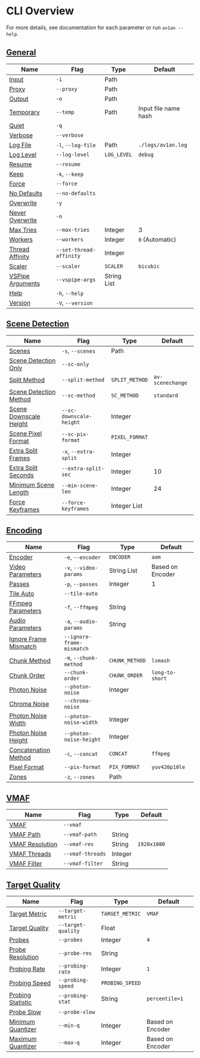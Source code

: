 # CLI Overview

For more details, see documentation for each parameter or run `av1an --help`.

## [General](./Cli/general.md)

Name | Flag | Type | Default |
--- | --- | --- | --- |
[Input](./Cli/general.md#input--i) | `-i` | Path | |
[Proxy](./Cli/general.md#proxy---proxy) | `--proxy` | Path
[Output](./Cli/general.md#output--o) | `-o` | Path | |
[Temporary](./Cli/general.md#temporary---temp) | `--temp` | Path | Input file name hash |
[Quiet](./Cli/general.md#quiet--q---quiet) | `-q` | | |
[Verbose](./Cli/general.md#verbose---verbose) | `--verbose` | | |
[Log File](./Cli/general.md#log-file--l---log-file) | `-l`, `--log-file` | Path | `./logs/av1an.log` |
[Log Level](./Cli/general.md#log-level---log-level) | `--log-level` | `LOG_LEVEL` | `debug` |
[Resume](./Cli/general.md#resume---resume) | `--resume` | | |
[Keep](./Cli/general.md#keep--k---keep) | `-k`, `--keep` | | |
[Force](./Cli/general.md#force---force) | `--force` | | |
[No Defaults](./Cli/general.md#no-defaults---no-defaults) | `--no-defaults` | | |
[Overwrite](./Cli/general.md#overwrite--y) | `-y` | | |
[Never Overwrite](./Cli/general.md#never-overwrite--n) | `-n` | | |
[Max Tries](./Cli/general.md#max-tries---max-tries) | `--max-tries` | Integer | 3 |
[Workers](./Cli/general.md#workers---workers) | `--workers` | Integer | `0` (Automatic) |
[Thread Affinity](./Cli/general.md#thread-affinity---set-thread-affinity) | `--set-thread-affinity` | Integer | |
[Scaler](./Cli/general.md#scaler---scaler) | `--scaler` | `SCALER` | `bicubic` |
[VSPipe Arguments](./Cli/general.md#vspipe-arguments---vspipe-args) | `--vspipe-args` | String List | |
[Help](./Cli/general.md#help--h---help) | `-h`, `--help` | | |
[Version](./Cli/general.md#version--v---version) | `-V`, `--version` | | |

## [Scene Detection](./Cli/scene_detection.md)

Name | Flag | Type | Default |
--- | --- | --- | --- |
[Scenes](./Cli/scene_detection.md#scenes--s---scenes) | `-s`, `--scenes` | Path | |
[Scene Detection Only](./Cli/scene_detection.md#scene-detection-only---sc-only) | `--sc-only` | | |
[Split Method](./Cli/scene_detection.md#split-method---split-method) | `--split-method` | `SPLIT_METHOD` | `av-scenechange` |
[Scene Detection Method](./Cli/scene_detection.md#scene-detection-method---sc-method) | `--sc-method` | `SC_METHOD` | `standard` |
[Scene Downscale Height](./Cli/scene_detection.md#scene-downscale-height---sc-downscale-height) | `--sc-downscale-height` | Integer | |
[Scene Pixel Format](./Cli/scene_detection.md#scene-pixel-format---sc-pix-format) | `--sc-pix-format` | `PIXEL_FORMAT` | |
[Extra Split Frames](./Cli/scene_detection.md#extra-split-frames--x---extra-split) | `-x`, `--extra-split` | Integer | |
[Extra Split Seconds](./Cli/scene_detection.md#extra-split-seconds---extra-split-sec) | `--extra-split-sec` | Integer | 10 |
[Minimum Scene Length](./Cli/scene_detection.md#minimum-scene-length---min-scene-len) | `--min-scene-len` | Integer | 24 |
[Force Keyframes](./Cli/scene_detection.md#force-keyframes---force-keyframes) | `--force-keyframes` | Integer List | |

## [Encoding](./Cli/encoding.md)

Name | Flag | Type | Default |
--- | --- | --- | --- |
[Encoder](./Cli/encoding.md#encoder--e---encoder) | `-e`, `--encoder` | `ENCODER` | `aom` |
[Video Parameters](./Cli/encoding.md#video-parameters--v---video-params) | `-v`, `--video-params` | String List | Based on Encoder |
[Passes](./Cli/encoding.md#passes--p---passes) | `-p`, `--passes` | Integer | 1 |
[Tile Auto](./Cli/encoding.md#tile-auto---tile-auto) | `--tile-auto` | | |
[FFmpeg Parameters](./Cli/encoding.md#ffmpeg-filter-arguments--f---ffmpeg) | `-f`, `--ffmpeg` | String | |
[Audio Parameters](./Cli/encoding.md#audio-parameters--a---audio-params) | `-a`, `--audio-params` | String | |
[Ignore Frame Mismatch](./Cli/encoding.md#ignore-frame-mismatch---ignore-frame-mismatch) | `--ignore-frame-mismatch` | | |
[Chunk Method](./Cli/encoding.md#chunk-method--m---chunk-method) | `-m`, `--chunk-method` | `CHUNK_METHOD` | `lsmash` |
[Chunk Order](./Cli/encoding.md#chunk-order---chunk-order) | `--chunk-order` | `CHUNK_ORDER` | `long-to-short` |
[Photon Noise](./Cli/encoding.md#photon-noise---photon-noise) | `--photon-noise` | Integer | |
[Chroma Noise](./Cli/encoding.md#chroma-noise---chroma-noise) | `--chroma-noise` | | |
[Photon Noise Width](./Cli/encoding.md#photon-noise-width---photon-noise-width) |`--photon-noise-width` | Integer | |
[Photon Noise Height](./Cli/encoding.md#photon-noise-height---photon-noise-height) | `--photon-noise-height` | Integer | |
[Concatenation Method](./Cli/encoding.md#concatenation-method--c---concat) | `-c`, `--concat` | `CONCAT` | `ffmpeg` |
[Pixel Format](./Cli/encoding.md#pixel-format---pix-format) | `--pix-format` | `PIX_FORMAT` | `yuv420p10le` |
[Zones](./Cli/encoding.md#zones---zones) | `-z`, `--zones` | Path | |

## [VMAF](./Cli/vmaf.md)

Name | Flag | Type | Default |
--- | --- | --- | --- |
[VMAF](./Cli/vmaf.md#vmaf---vmaf) | `--vmaf` | | |
[VMAF Path](./Cli/vmaf.md#vmaf-path---vmaf-path) | `--vmaf-path` | String | |
[VMAF Resolution](./Cli/vmaf.md#vmaf-resolution---vmaf-res) | `--vmaf-res` | String | `1920x1080` |
[VMAF Threads](./Cli/vmaf.md#vmaf-threads---vmaf-threads) | `--vmaf-threads` | Integer | |
[VMAF Filter](./Cli/vmaf.md#vmaf-filter---vmaf-filter) | `--vmaf-filter` | String | |

## [Target Quality](./Cli/target_quality.md)

Name | Flag | Type | Default |
--- | --- | --- | --- |
[Target Metric](./Cli/target_quality.md#target-metric---target-metric) | `--target-metric` | `TARGET_METRIC` | `VMAF` |
[Target Quality](./Cli/target_quality.md#target-quality---target-quality) | `--target-quality` | Float | |
[Probes](./Cli/target_quality.md#probes---probes) | `--probes` | Integer | `4` |
[Probe Resolution](./Cli/target_quality.md#probe-resolution---probe-res) | `--probe-res` | String | |
[Probing Rate](./Cli/target_quality.md#probing-rate---probing-rate) | `--probing-rate` | Integer | `1` |
[Probing Speed](./Cli/target_quality.md#probing-speed---probing-speed) | `--probing-speed` | `PROBING_SPEED` | |
[Probing Statistic](./Cli/target_quality.md#probing-statistic---probing-stat) | `--probing-stat` | String | `percentile=1` |
[Probe Slow](./Cli/target_quality.md#probe-slow---probe-slow) | `--probe-slow` | | |
[Minimum Quantizer](./Cli/target_quality.md#minimum-quantizer---min-q---max-q) | `--min-q` | Integer | Based on Encoder |
[Maximum Quantizer](./Cli/target_quality.md#maximum-quantizer---min=q---max-q) | `--max-q` | Integer | Based on Encoder |